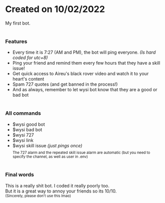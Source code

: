# Created on 10/02/2022<br>
My first bot.<br><br>

### Features
- Every time it is 7:27 (AM and PM), the bot will ping everyone. *(Is hard coded for utc+8)*
- Ping your friend and remind them every few hours that they have a skill issue!
- Get quick access to Aireu's black rover video and watch it to your heart's content
- Spam 727 quotes (and get banned in the process!)
- And as always, remember to let wysi bot know that they are a good or bad bot
<br><br>

### All commands
- $wysi good bot
- $wysi bad bot
- $wysi 727
- $wysi link
- $wysi skill issue *(just pings once)* <br>
<sub>The 727 alarm and the repeated skill issue alarm are automatic (but you need to specify the channel, as well as user in .env)</sub>
<br><br>

### Final words
This is a really shit bot. I coded it really poorly too.  
But it is a great way to annoy your friends so its 10/10.  
<sub>(Sincerely, please don't use this lmao)</sub>
